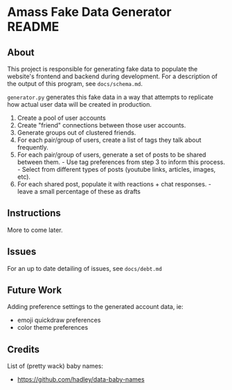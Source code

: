 # Amass Fake Data Generator README

## About
This project is responsible for generating fake data to populate the website's frontend and backend during development. For a description of the output of this program, see `docs/schema.md`.

`generator.py` generates this fake data in a way that attempts to replicate how actual user data will be created in production.
  1. Create a pool of user accounts
  2. Create "friend" connections between those user accounts.
  3. Generate groups out of clustered friends.
  3. For each pair/group of users, create a list of tags they talk about frequently.
  4. For each pair/group of users, generate a set of posts to be shared between them.
    - Use tag preferences from step 3 to inform this process.
    - Select from different types of posts (youtube links, articles, images, etc).
  5. For each shared post, populate it with reactions + chat responses.
    - leave a small percentage of these as drafts


## Instructions
More to come later.


## Issues
For an up to date detailing of issues, see `docs/debt.md`

## Future Work
Adding preference settings to the generated account data, ie:
  - emoji quickdraw preferences
  - color theme preferences

## Credits

List of (pretty wack) baby names:
 - https://github.com/hadley/data-baby-names

